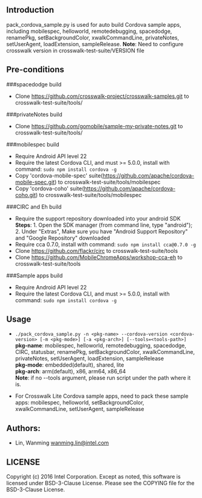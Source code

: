 ## Introduction

pack_cordova_sample.py is used for auto build Cordova sample apps, including mobilespec, helloworld, remotedebugging, spacedodge, renamePkg, setBackgroundColor, xwalkCommandLine, privateNotes, setUserAgent, loadExtension, sampleRelease.
**Note**: Need to configure crosswalk version in crosswalk-test-suite/VERSION file

## Pre-conditions

###spacedodge build
* Clone https://github.com/crosswalk-project/crosswalk-samples.git to crosswalk-test-suite/tools/

###privateNotes build
* Clone https://github.com/gomobile/sample-my-private-notes.git to crosswalk-test-suite/tools/

###mobilespec build
* Require Android API level 22
* Require the latest Cordova CLI, and must >= 5.0.0, install with command: ```sudo npm install cordova -g```  
* Copy 'cordova-mobile-spec' suite(https://github.com/apache/cordova-mobile-spec.git) to crosswalk-test-suite/tools/mobilespec
* Copy 'cordova-coho' suite(https://github.com/apache/cordova-coho.git) to crosswalk-test-suite/tools/mobilespec

###CIRC and Eh build
* Require the support repository downloaded into your android SDK  
**Steps**: 1. Open the SDK manager (from command line, type "android"); 2. Under "Extras", Make sure you have "Android Support Repository" and "Google Repository" downloaded 
* Require cca 0.7.0, install with command: ```sudo npm install cca@0.7.0 -g```  
* Clone https://github.com/flackr/circ to crosswalk-test-suite/tools
* Clone https://github.com/MobileChromeApps/workshop-cca-eh to crosswalk-test-suite/tools

###Sample apps build
* Require Android API level 22
* Require the latest Cordova CLI, and must >= 5.0.0, install with command: ```sudo npm install cordova -g```

## Usage

* ```./pack_cordova_sample.py -n <pkg-name> --cordova-version <cordova-version> [-m <pkg-mode>] [-a <pkg-arch>] [--tools=<tools-path>]```  
**pkg-name**: mobilespec, helloworld, remotedebugging, spacedodge, CIRC, statusbar, renamePkg, setBackgroundColor, xwalkCommandLine, privateNotes, setUserAgent, loadExtension, sampleRelease  
**pkg-mode**: embedded(default), shared, lite  
**pkg-arch**: arm(default), x86, arm64, x86_64  
**Note**: if no --tools argument, please run script under the path where it is.


* For Crosswalk Lite Cordova sample apps, need to pack these sample apps:
mobilespec, helloworld, setBackgroundColor, xwalkCommandLine, setUserAgent, sampleRelease


## Authors:

* Lin, Wanming <wanming.lin@intel.com>

## LICENSE

Copyright (c) 2016 Intel Corporation.
Except as noted, this software is licensed under BSD-3-Clause License.
Please see the COPYING file for the BSD-3-Clause License.
